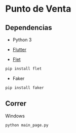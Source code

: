 # Punto de Venta

## Dependencias

- Python 3

- [Flutter](https://docs.flutter.dev/get-started/install)

- [Flet](https://flet.dev/docs/)

```bash
pip install flet
```

- Faker

```bash
pip install faker
```

## Correr

Windows

```bash
python main_page.py
```
